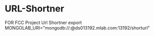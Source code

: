 # URL-Shortner
FOR FCC Project Url Shortner
export MONGOLAB_URI="mongodb://<username>:<password>@ds013192.mlab.com:13192/shorturl"